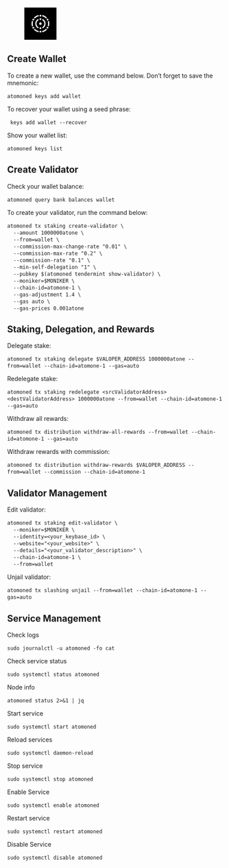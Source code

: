 <figure><img src="https://raw.githubusercontent.com/ruangnode/cosmos-images/main/logos/atomone.png" alt=""><figcaption></figcaption></figure>

## Create Wallet
To create a new wallet, use the command below. Don’t forget to save the mnemonic:
```
atomoned keys add wallet
```

To recover your wallet using a seed phrase:
```
 keys add wallet --recover
```

Show your wallet list:
```
atomoned keys list
```


## Create Validator

Check your wallet balance:
```
atomoned query bank balances wallet
```

To create your validator, run the command below:
```
atomoned tx staking create-validator \
  --amount 1000000atone \
  --from=wallet \
  --commission-max-change-rate "0.01" \
  --commission-max-rate "0.2" \
  --commission-rate "0.1" \
  --min-self-delegation "1" \
  --pubkey $(atomoned tendermint show-validator) \
  --moniker=$MONIKER \
  --chain-id=atomone-1 \
  --gas-adjustment 1.4 \
  --gas auto \
  --gas-prices 0.001atone
```

## Staking, Delegation, and Rewards
Delegate stake:
```
atomoned tx staking delegate $VALOPER_ADDRESS 1000000atone --from=wallet --chain-id=atomone-1 --gas=auto
```

Redelegate stake:
```
atomoned tx staking redelegate <srcValidatorAddress> <destValidatorAddress> 1000000atone --from=wallet --chain-id=atomone-1 --gas=auto
```

Withdraw all rewards:
```
atomoned tx distribution withdraw-all-rewards --from=wallet --chain-id=atomone-1 --gas=auto
```

Withdraw rewards with commission:
```
atomoned tx distribution withdraw-rewards $VALOPER_ADDRESS --from=wallet --commission --chain-id=atomone-1
```

## Validator Management
Edit validator:
```
atomoned tx staking edit-validator \
  --moniker=$MONIKER \
  --identity=<your_keybase_id> \
  --website="<your_website>" \
  --details="<your_validator_description>" \
  --chain-id=atomone-1 \
  --from=wallet
```

Unjail validator:
```
atomoned tx slashing unjail --from=wallet --chain-id=atomone-1 --gas=auto
```

## Service Management
Check logs
```
sudo journalctl -u atomoned -fo cat
```

Check service status
```
sudo systemctl status atomoned
```

Node info
```
atomoned status 2>&1 | jq
```

Start service
```
sudo systemctl start atomoned
```

Reload services
```
sudo systemctl daemon-reload
```

Stop service
```
sudo systemctl stop atomoned
```

Enable Service
```
sudo systemctl enable atomoned
```

Restart service
```
sudo systemctl restart atomoned
```

Disable Service
```
sudo systemctl disable atomoned
```

